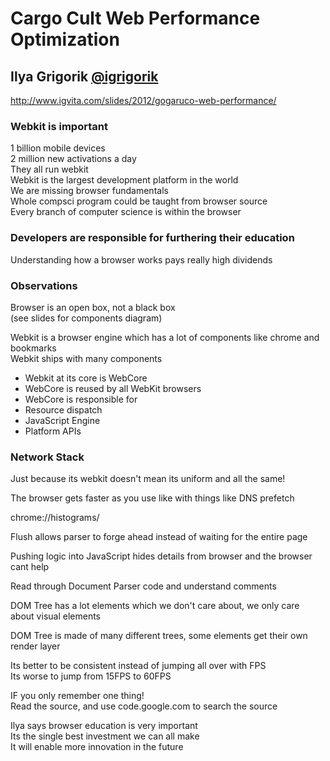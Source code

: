# Cargo Cult Web Performance Optimization
## Ilya Grigorik [@igrigorik](https://twitter.com/igrigorik)

http://www.igvita.com/slides/2012/gogaruco-web-performance/

### Webkit is important
1 billion mobile devices   
2 million new activations a day   
They all run webkit   
Webkit is the largest development platform in the world   
We are missing browser fundamentals   
Whole compsci program could be taught from browser source   
Every branch of computer science is within the browser   

### Developers are responsible for furthering their education   
Understanding how a browser works pays really high dividends   

### Observations
Browser is an open box, not a black box   
(see slides for components diagram)

Webkit is a browser engine which has a lot of components like chrome and bookmarks   
Webkit ships with many components
 * Webkit at its core is WebCore
  * WebCore is reused by all WebKit browsers
  * WebCore is responsible for
   * Resource dispatch
 * JavaScript Engine
 * Platform APIs

### Network Stack
Just because its webkit doesn't mean its uniform and all the same!

The browser gets faster as you use like with things like DNS prefetch

chrome://histograms/

Flush allows parser to forge ahead instead of waiting for the entire page

Pushing logic into JavaScript hides details from browser and the browser cant help

Read through Document Parser code and understand comments

DOM Tree has a lot elements which we don't care about, we only care about visual elements

DOM Tree is made of many different trees, some elements get their own render layer

Its better to be consistent instead of jumping all over with FPS   
Its worse to jump from 15FPS to 60FPS

IF you only remember one thing!   
Read the source, and use code.google.com to search the source

Ilya says browser education is very important   
Its the single best investment we can all make   
It will enable more innovation in the future
